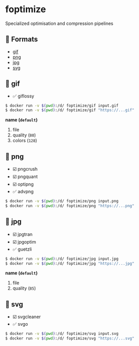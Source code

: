 # foptimize
Specialized optimisation and compression pipelines

## :wrench: Formats
- [gif](#gif)
- [png](#png)
- [jpg](#jpg)
- [svg](#svg)

## :whale: gif
- :white_check_mark: giflossy

```bash
$ docker run -v $(pwd):/d/ foptimize/gif input.gif
$ docker run -v $(pwd):/d/ foptimize/gif "https://...gif"
```
**name (`default`)**
1. file
2. quality (`80`)
3. colors (`128`)

<Asciinema id="le6xZKz4DHK3cLQX0x5ymR8bJ"/>

## :whale: png
- :ballot_box_with_check: pngcrush 
- :ballot_box_with_check: pngquant
- :ballot_box_with_check: optipng
- :white_check_mark: advpng

```bash
$ docker run -v $(pwd):/d/ foptimize/png input.png
$ docker run -v $(pwd):/d/ foptimize/png "https://...png"
```
<Asciinema id="PEIe959sirjcn92xGbyF8hyvR"/>

## :whale: jpg
- :ballot_box_with_check: jpgtran
- :ballot_box_with_check: jpgoptim
- :white_check_mark: guetzli

```bash
$ docker run -v $(pwd):/d/ foptimize/jpg input.jpg
$ docker run -v $(pwd):/d/ foptimize/jpg "https://...jpg"
```
**name (`default`)**
1. file
2. quality (`85`)

<Asciinema id="PilzrrZesuDBvjen4ycEbwulY"/>

## :whale: svg
- :ballot_box_with_check: svgcleaner
- :white_check_mark: svgo

```bash
$ docker run -v $(pwd):/d/ foptimize/svg input.svg
$ docker run -v $(pwd):/d/ foptimize/svg "https://...svg"
```

<Asciinema id="3iRRUqnxFNf9a5xEDI9KtxpyG"/>
